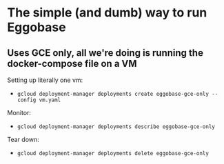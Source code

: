 # The simple (and dumb) way to run Eggobase

## Uses GCE only, all we're doing is running the docker-compose file on a VM

Setting up literally one vm:

- `gcloud deployment-manager deployments create eggobase-gce-only --config vm.yaml`

Monitor:

- `gcloud deployment-manager deployments describe eggobase-gce-only`

Tear down:

- `gcloud deployment-manager deployments delete eggobase-gce-only`